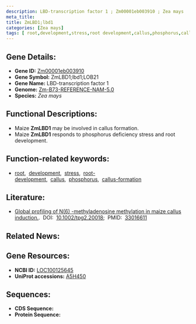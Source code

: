 ```yaml
---
description: LBD-transcription factor 1 ; Zm00001eb003910 ; Zea mays
meta_title:
title: ZmLBD1;lbd1
categories: [Zea mays]
tags: [ root,development,stress,root development,callus,phosphorus,callus formation ]
---
```


## Gene Details:
- **Gene ID:**	[Zm00001eb003910](https://www.maizegdb.org/gene_center/gene/Zm00001eb003910)
- **Gene Symbol:** ZmLBD1;lbd1;LOB21
- **Gene Name:** LBD-transcription factor 1
- **Genome:** [Zm-B73-REFERENCE-NAM-5.0](https://www.maizegdb.org/genome/assembly/Zm-B73-REFERENCE-NAM-5.0)
- **Species:** *Zea mays*

## Functional Descriptions:
   - Maize **ZmLBD1** may be involved in callus formation.
   - Maize **ZmLBD1** responds to phosphorus deficiency stress and root development.

## Function-related keywords:
- [root](/tags/root/),&nbsp;&nbsp;[development](/tags/development/),&nbsp;&nbsp;[stress](/tags/stress/),&nbsp;&nbsp;[root-development](/tags/root-development/),&nbsp;&nbsp;[callus](/tags/callus/),&nbsp;&nbsp;[phosphorus](/tags/phosphorus/),&nbsp;&nbsp;[callus-formation](/tags/callus-formation/)

## Literature:
   - [Global profiling of N(6) -methyladenosine methylation in maize callus induction.]( https://acsess.onlinelibrary.wiley.com/doi/10.1002/tpg2.20018).&nbsp;&nbsp;DOI:&nbsp;&nbsp;[10.1002/tpg2.20018](https://acsess.onlinelibrary.wiley.com/doi/10.1002/tpg2.20018);&nbsp;&nbsp;PMID:&nbsp;&nbsp;[33016611](https://pubmed.ncbi.nlm.nih.gov/33016611/)

## Related News:

## Gene Resources:
- **NCBI ID:**  [LOC100125645](https://www.ncbi.nlm.nih.gov/gene/?term=LOC100125645)
- **UniProt accessions:** [A5H450](https://www.uniprot.org/uniprotkb/A5H450/entry)



## Sequences:
- **CDS Sequence:**
- **Protein Sequence:**
